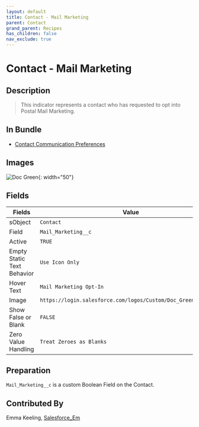 ```yaml
---
layout: default
title: Contact - Mail Marketing
parent: Contact
grand_parent: Recipes
has_children: false
nav_exclude: true
---
```



# Contact - Mail Marketing

## Description
> This indicator represents a contact who has requested to opt into Postal Mail Marketing.

## In Bundle
* [Contact Communication Preferences](../contact/bundle-contact-communication-preferences.md)

## Images 

![Doc Green](https://login.salesforce.com/logos/Custom/Doc_Green/logo.png){: width="50"}

## Fields

Fields | Value
-- | --
sObject | `Contact`
Field | `Mail_Marketing__c`
Active | `TRUE`
Empty Static Text Behavior | `Use Icon Only`
Hover Text | `Mail Marketing Opt-In`
Image | `https://login.salesforce.com/logos/Custom/Doc_Green/logo.png`
Show False or Blank | `FALSE`
Zero Value Handling | `Treat Zeroes as Blanks`

## Preparation
`Mail_Marketing__c` is a custom Boolean Field on the Contact.

## Contributed By
Emma Keeling, [Salesforce_Em](https://github.com/Salesforce-Em)